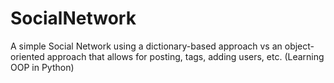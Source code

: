 # SocialNetwork
A simple Social Network using a dictionary-based approach vs an object-oriented approach that allows for posting, tags, adding users, etc. (Learning OOP in Python)
